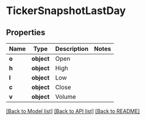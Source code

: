 # TickerSnapshotLastDay

## Properties
Name | Type | Description | Notes
------------ | ------------- | ------------- | -------------
**o** | **object** | Open | 
**h** | **object** | High | 
**l** | **object** | Low | 
**c** | **object** | Close | 
**v** | **object** | Volume | 

[[Back to Model list]](../README.md#documentation-for-models) [[Back to API list]](../README.md#documentation-for-api-endpoints) [[Back to README]](../README.md)

